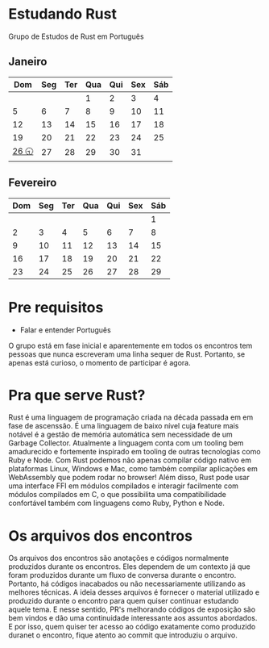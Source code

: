 # Estudando Rust
Grupo de Estudos de Rust em Português


## Janeiro
| Dom | Seg | Ter | Qua | Qui | Sex | Sáb |
|-----|-----|-----|-----|-----|-----|-----|
|     |     |     |  1  |  2  |  3  |  4  |
|  5  |  6  |  7  |  8  |  9  | 10  | 11  |
| 12  | 13  | 14  | 15  | 16  | 17  | 18  |
| 19  | 20  | 21  | 22  | 23  | 24  | 25  |
| [26 🕤](https://meet.google.com/tti-enef-aqp)  | 27  | 28  | 29  | 30  | 31  |     |

## Fevereiro
| Dom | Seg | Ter | Qua | Qui | Sex | Sáb |
|-----|-----|-----|-----|-----|-----|-----|
|     |     |     |     |     |     |  1  |
|  2  |  3  |  4  |  5  |  6  |  7  |  8  |
|  9  | 10  | 11  | 12  | 13  | 14  | 15  |
| 16  | 17  | 18  | 19  | 20  | 21  | 22  |
| 23  | 24  | 25  | 26  | 27  | 28  | 29  |

# Pre requisitos

- Falar e entender Português

O grupo está em fase inicial e aparentemente em todos os encontros tem pessoas que nunca escreveram uma linha sequer de Rust. Portanto, se apenas está curioso, o momento de participar é agora.

# Pra que serve Rust?

Rust é uma linguagem de programação criada na década passada em em fase de ascenssão. É uma linguagem de baixo nível cuja feature mais notável é a gestão de memória automática sem necessidade de um Garbage Collector.
Atualmente a linguagem conta com um tooling bem amadurecido e fortemente inspirado em tooling de outras tecnologias como Ruby e Node.
Com Rust podemos não apenas compilar código nativo em plataformas Linux, Windows e Mac, como também compilar aplicações em WebAssembly que podem rodar no browser!
Além disso, Rust pode usar uma interface FFI em módulos compilados e interagir facilmente com módulos compilados em C, o que possibilita uma compatibilidade confortável também com linguagens como Ruby, Python e Node.

# Os arquivos dos encontros

Os arquivos dos encontros são anotações e códigos normalmente produzidos durante os encontros. Eles dependem de um contexto já que foram produzidos durante um fluxo de conversa durante o encontro.
Portanto, há códigos inacabados ou não necessariamente utilizando as melhores técnicas. A ideia desses arquivos é fornecer o material utilizado e produzido durante o encontro para quem quiser continuar estudando aquele tema.
E nesse sentido, PR's melhorando códigos de exposição são bem vindos e dão uma continuidade interessante aos assuntos abordados. E por isso, quem quiser ter acesso ao código exatamente como produzido duranet o encontro, fique atento ao commit que introduziu o arquivo.
